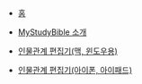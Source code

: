 * [홈](/)
  
* [MyStudyBible 소개](/MyStudyBible)
  
* [인물관계 편집기(맥, 윈도우용)](/PersonRelationshipEditor-mac)
  
* [인물관계 편집기(아이폰, 아이패드)](/PersonRelationshipEditor-iphone)
